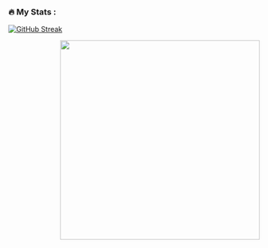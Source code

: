 ### :fire: My Stats :
[![GitHub Streak](http://github-readme-streak-stats.herokuapp.com?user=muratozkol&theme=highcontrast&background=000000&ring=FFA500&fire=DD2727&currStreakLabel=DD2727)](https://git.io/streak-stats)

<img align="right" src="https://github-readme-stats.vercel.app/api/top-langs/?username=muratozkol&layout=compact&theme=dark" width="400px"/>



